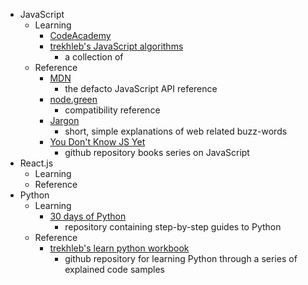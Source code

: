 - JavaScript
  - Learning
    - [CodeAcademy](https://www.codecademy.com/)
    - [trekhleb's JavaScript algorithms](https://github.com/trekhleb/javascript-algorithms)
         - a collection of 
  - Reference
    - [MDN](https://developer.mozilla.org/en-US/docs/Web/JavaScript/Reference)
      - the defacto JavaScript API reference
    - [node.green](https://node.green/)
      - compatibility reference
    - [Jargon](http://jargon.js.org/)
      - short, simple explanations of web related buzz-words
    - [You Don't Know JS Yet](https://github.com/getify/You-Dont-Know-JS)
        - github repository books series on JavaScript 
- React.js
  - Learning
  - Reference
- Python
  - Learning
    - [30 days of Python](https://github.com/Asabeneh/30-Days-Of-Python)
      - repository containing step-by-step guides to Python
  - Reference
    - [trekhleb's learn python workbook](https://github.com/trekhleb/learn-python)
      - github repository for learning Python through a series of explained code samples
